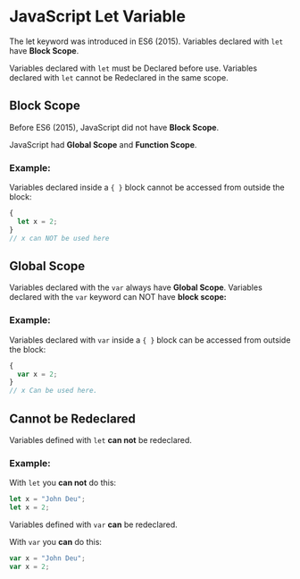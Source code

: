 # JavaScript Let Variable
The let keyword was introduced in ES6 (2015).
Variables declared with ``` let ``` have **Block Scope**. 

Variables declared with ``` let ``` must be Declared before use. Variables declared with ``` let ``` cannot be Redeclared in the same scope.

## Block Scope
Before ES6 (2015), JavaScript did not have **Block Scope**.

JavaScript had **Global Scope** and **Function Scope**.

### Example:
Variables declared inside a `{ }` block cannot be accessed from outside the block:
``` js
{
  let x = 2;
}
// x can NOT be used here 
```
## Global Scope
Variables declared with the `var` always have **Global Scope**. Variables declared with the `var` keyword can NOT have **block scope:**

### Example:
Variables declared with `var` inside a `{ }` block can be accessed from outside the block:
``` js
{
  var x = 2;
}
// x Can be used here.
```

## Cannot be Redeclared

Variables defined with `let` **can not** be redeclared.

### Example:
With `let` you **can not** do this:
``` js 
let x = "John Deu";
let x = 2;
```
Variables defined with `var` **can** be redeclared.

With `var` you **can** do this:
``` js 
var x = "John Deu";
var x = 2;
```